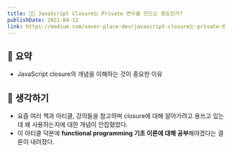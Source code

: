 ```yaml
---
title: 👩‍💻 JavaScript Closure는 Private 변수를 만드는 용도인가?
publishDate: 2021-04-12
link: https://medium.com/naver-place-dev/javascript-closure는-private-변수-만드는-용도인가-d5868489c421
---
```

## 📝 요약 
- JavaScript closure의 개념을 이해하는 것이 중요한 이유  

## 🤔 생각하기 
- 요즘 여러 책과 아티클, 강의들을 참고하며 closure에 대해 알아가려고 용쓰고 있는데 왜 사용하는지에 대한 개념이 안잡혔었다.  
- 이 아티클 덕분에 **functional programming 기초 이론에 대해 공부**해야겠다는 결론이 내려졌다.  